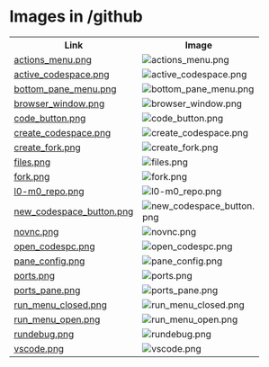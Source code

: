 # Images in /github

<!-- This README lists all image files in the /github directory -->
<table>
  <tr>
    <th>Link</th>
    <th>Image</th>
  </tr>
  <tr>
    <td><a href="https://images.jointheleague.org/github/actions_menu.png">actions_menu.png</a></td>
    <td><img src="https://images.jointheleague.org/github/actions_menu.png" alt="actions_menu.png" style="max-width:200px; max-height:200px;"></td>
  </tr>
  <tr>
    <td><a href="https://images.jointheleague.org/github/active_codespace.png">active_codespace.png</a></td>
    <td><img src="https://images.jointheleague.org/github/active_codespace.png" alt="active_codespace.png" style="max-width:200px; max-height:200px;"></td>
  </tr>
  <tr>
    <td><a href="https://images.jointheleague.org/github/bottom_pane_menu.png">bottom_pane_menu.png</a></td>
    <td><img src="https://images.jointheleague.org/github/bottom_pane_menu.png" alt="bottom_pane_menu.png" style="max-width:200px; max-height:200px;"></td>
  </tr>
  <tr>
    <td><a href="https://images.jointheleague.org/github/browser_window.png">browser_window.png</a></td>
    <td><img src="https://images.jointheleague.org/github/browser_window.png" alt="browser_window.png" style="max-width:200px; max-height:200px;"></td>
  </tr>
  <tr>
    <td><a href="https://images.jointheleague.org/github/code_button.png">code_button.png</a></td>
    <td><img src="https://images.jointheleague.org/github/code_button.png" alt="code_button.png" style="max-width:200px; max-height:200px;"></td>
  </tr>
  <tr>
    <td><a href="https://images.jointheleague.org/github/create_codespace.png">create_codespace.png</a></td>
    <td><img src="https://images.jointheleague.org/github/create_codespace.png" alt="create_codespace.png" style="max-width:200px; max-height:200px;"></td>
  </tr>
  <tr>
    <td><a href="https://images.jointheleague.org/github/create_fork.png">create_fork.png</a></td>
    <td><img src="https://images.jointheleague.org/github/create_fork.png" alt="create_fork.png" style="max-width:200px; max-height:200px;"></td>
  </tr>
  <tr>
    <td><a href="https://images.jointheleague.org/github/files.png">files.png</a></td>
    <td><img src="https://images.jointheleague.org/github/files.png" alt="files.png" style="max-width:200px; max-height:200px;"></td>
  </tr>
  <tr>
    <td><a href="https://images.jointheleague.org/github/fork.png">fork.png</a></td>
    <td><img src="https://images.jointheleague.org/github/fork.png" alt="fork.png" style="max-width:200px; max-height:200px;"></td>
  </tr>
  <tr>
    <td><a href="https://images.jointheleague.org/github/l0-m0_repo.png">l0-m0_repo.png</a></td>
    <td><img src="https://images.jointheleague.org/github/l0-m0_repo.png" alt="l0-m0_repo.png" style="max-width:200px; max-height:200px;"></td>
  </tr>
  <tr>
    <td><a href="https://images.jointheleague.org/github/new_codespace_button.png">new_codespace_button.png</a></td>
    <td><img src="https://images.jointheleague.org/github/new_codespace_button.png" alt="new_codespace_button.png" style="max-width:200px; max-height:200px;"></td>
  </tr>
  <tr>
    <td><a href="https://images.jointheleague.org/github/novnc.png">novnc.png</a></td>
    <td><img src="https://images.jointheleague.org/github/novnc.png" alt="novnc.png" style="max-width:200px; max-height:200px;"></td>
  </tr>
  <tr>
    <td><a href="https://images.jointheleague.org/github/open_codespc.png">open_codespc.png</a></td>
    <td><img src="https://images.jointheleague.org/github/open_codespc.png" alt="open_codespc.png" style="max-width:200px; max-height:200px;"></td>
  </tr>
  <tr>
    <td><a href="https://images.jointheleague.org/github/pane_config.png">pane_config.png</a></td>
    <td><img src="https://images.jointheleague.org/github/pane_config.png" alt="pane_config.png" style="max-width:200px; max-height:200px;"></td>
  </tr>
  <tr>
    <td><a href="https://images.jointheleague.org/github/ports.png">ports.png</a></td>
    <td><img src="https://images.jointheleague.org/github/ports.png" alt="ports.png" style="max-width:200px; max-height:200px;"></td>
  </tr>
  <tr>
    <td><a href="https://images.jointheleague.org/github/ports_pane.png">ports_pane.png</a></td>
    <td><img src="https://images.jointheleague.org/github/ports_pane.png" alt="ports_pane.png" style="max-width:200px; max-height:200px;"></td>
  </tr>
  <tr>
    <td><a href="https://images.jointheleague.org/github/run_menu_closed.png">run_menu_closed.png</a></td>
    <td><img src="https://images.jointheleague.org/github/run_menu_closed.png" alt="run_menu_closed.png" style="max-width:200px; max-height:200px;"></td>
  </tr>
  <tr>
    <td><a href="https://images.jointheleague.org/github/run_menu_open.png">run_menu_open.png</a></td>
    <td><img src="https://images.jointheleague.org/github/run_menu_open.png" alt="run_menu_open.png" style="max-width:200px; max-height:200px;"></td>
  </tr>
  <tr>
    <td><a href="https://images.jointheleague.org/github/rundebug.png">rundebug.png</a></td>
    <td><img src="https://images.jointheleague.org/github/rundebug.png" alt="rundebug.png" style="max-width:200px; max-height:200px;"></td>
  </tr>
  <tr>
    <td><a href="https://images.jointheleague.org/github/vscode.png">vscode.png</a></td>
    <td><img src="https://images.jointheleague.org/github/vscode.png" alt="vscode.png" style="max-width:200px; max-height:200px;"></td>
  </tr>
</table>

